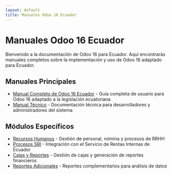 ```yaml
---
layout: default
title: Manuales Odoo 16 Ecuador
---
```


# Manuales Odoo 16 Ecuador

Bienvenido a la documentación de Odoo 16 para Ecuador. Aquí encontrarás manuales completos sobre la implementación y uso de Odoo 16 adaptado para Ecuador.

## Manuales Principales

- [Manual Completo de Odoo 16 Ecuador](./Manual_Odoo16_Ecuador_Completo.html) - Guía completa de usuario para Odoo 16 adaptado a la legislación ecuatoriana
- [Manual Técnico](./Manual_Odoo16_Ecuador_Tecnico_Parte1.html) - Documentación técnica para desarrolladores y administradores del sistema

## Módulos Específicos

- [Recursos Humanos](./Extension_RRHH_Parte1.html) - Gestión de personal, nómina y procesos de RRHH
- [Procesos SRI](./Extension_Procesos_SRI.html) - Integración con el Servicio de Rentas Internas de Ecuador
- [Cajas y Reportes](./Extension_Cajas_Reportes.html) - Gestión de cajas y generación de reportes financieros
- [Reportes Adicionales](./Extension_Reportes_Adicionales.html) - Reportes complementarios para análisis de datos
